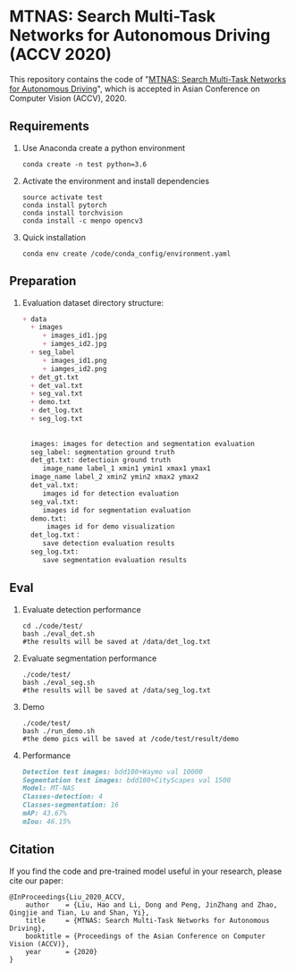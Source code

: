 # MTNAS: Search Multi-Task Networks for Autonomous Driving (ACCV 2020)

This repository contains the code of "[MTNAS: Search Multi-Task Networks for Autonomous Driving](https://openaccess.thecvf.com/content/ACCV2020/papers/Liu_MTNAS_Search_Multi-Task_Networks_for_Autonomous_Driving_ACCV_2020_paper.pdf)", which is accepted in Asian Conference on Computer Vision (ACCV), 2020.

## Requirements

1. Use Anaconda create a python  environment

   ```shell
   conda create -n test python=3.6
   ```

2. Activate the environment and install dependencies

   ```shell
   source activate test
   conda install pytorch
   conda install torchvision
   conda install -c menpo opencv3
   ```

3. Quick installation 

   ```shell
   conda env create /code/conda_config/environment.yaml
   ```

## Preparation

1. Evaluation dataset directory structure:

   ```markdown
   + data
     + images
        + images_id1.jpg
        + iamges_id2.jpg
     + seg_label
        + images_id1.png
        + iamges_id2.png
     + det_gt.txt
     + det_val.txt
     + seg_val.txt
     + demo.txt
     + det_log.txt
     + seg_log.txt
     
     
     images: images for detection and segmentation evaluation
     seg_label: segmentation ground truth
     det_gt.txt: detectioin ground truth
        image_name label_1 xmin1 ymin1 xmax1 ymax1
     image_name label_2 xmin2 ymin2 xmax2 ymax2
     det_val.txt:
        images id for detection evaluation
     seg_val.txt:
        images id for segmentation evaluation
     demo.txt:
     	 images id for demo visualization
     det_log.txt：
        save detection evaluation results
     seg_log.txt:
        save segmentation evaluation results
   ```

## Eval

1. Evaluate detection performance

   ```shell
   cd ./code/test/
   bash ./eval_det.sh
   #the results will be saved at /data/det_log.txt
   ```

2. Evaluate segmentation performance

   ```shell
   ./code/test/
   bash ./eval_seg.sh
   #the results will be saved at /data/seg_log.txt
   ```

3. Demo

   ```shell
   ./code/test/
   bash ./run_demo.sh
   #the demo pics will be saved at /code/test/result/demo
   ```

4. Performance

   ```markdown
   Detection test images: bdd100+Waymo val 10000
   Segmentation test images: bdd100+CityScapes val 1500
   Model: MT-NAS
   Classes-detection: 4
   Classes-segmentation: 16
   mAP: 43.67% 
   mIou: 46.15%
   ```

## Citation

If you find the code and pre-trained model useful in your research, please cite our paper:
```
@InProceedings{Liu_2020_ACCV,
    author    = {Liu, Hao and Li, Dong and Peng, JinZhang and Zhao, Qingjie and Tian, Lu and Shan, Yi},
    title     = {MTNAS: Search Multi-Task Networks for Autonomous Driving},
    booktitle = {Proceedings of the Asian Conference on Computer Vision (ACCV)},
    year      = {2020}
}
```

